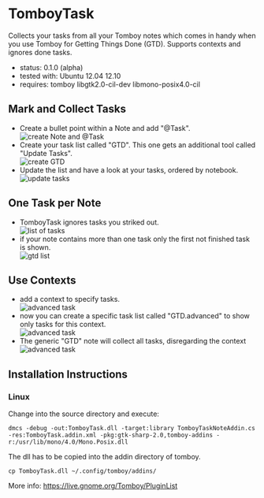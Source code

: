TomboyTask
==========

Collects your tasks from all your Tomboy notes which comes in handy when you use Tomboy for Getting Things Done (GTD).
Supports contexts and ignores done tasks.

* status: 0.1.0 (alpha)
* tested with: Ubuntu 12.04 12.10
* requires: tomboy libgtk2.0-cil-dev libmono-posix4.0-cil

Mark and Collect Tasks
----------------------

* Create a bullet point within a Note and add "@Task".  
![create Note and @Task](img/ttask01.png)  
* Create your task list called "GTD". This one gets an additional tool called "Update Tasks".  
![create GTD](img/ttask02.png)  
* Update the list and have a look at your tasks, ordered by notebook.  
![update tasks](img/ttask03.png)

One Task per Note
-----------------
* TomboyTask ignores tasks you striked out.  
![list of tasks](img/ttask04.png)  
* if your note contains more than one task only the first not finished task is shown.  
![gtd list](img/ttask05.png)

Use Contexts
------------
* add a context to specify tasks.  
![advanced task](img/ttask06.png)  
* now you can create a specific task list called "GTD.advanced" to show only tasks for this context.  
![advanced task](img/ttask07.png)  
* The generic "GTD" note will collect all tasks, disregarding the context  
![advanced task](img/ttask08.png)

Installation Instructions
-------------------------
### Linux 
Change into the source directory and execute:  

	dmcs -debug -out:TomboyTask.dll -target:library TomboyTaskNoteAddin.cs -res:TomboyTask.addin.xml -pkg:gtk-sharp-2.0,tomboy-addins -r:/usr/lib/mono/4.0/Mono.Posix.dll

The dll has to be copied into the addin directory of tomboy.  

	cp TomboyTask.dll ~/.config/tomboy/addins/

More info: https://live.gnome.org/Tomboy/PluginList

